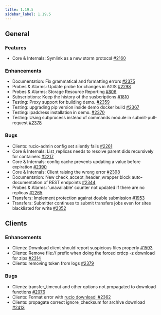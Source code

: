 ```yaml
---
title: 1.19.5
sidebar_label: 1.19.5
---
```


## General

### Features

- Core & Internals: Symlink as a new storm protocol [#2160](https://github.com/rucio/rucio/issues/2160)

### Enhancements

- Documentation: Fix grammatical and formatting errors [#2375](https://github.com/rucio/rucio/issues/2375)
- Probes & Alarms: Update probe for changes in AGIS [#2298](https://github.com/rucio/rucio/issues/2298)
- Probes & Alarms: Storage Resource Reporting [#806](https://github.com/rucio/rucio/issues/806)
- Subscriptions: Keep the history of the susbcriptions [#1810](https://github.com/rucio/rucio/issues/1810)
- Testing: Proxy support for building demo. [#2359](https://github.com/rucio/rucio/issues/2359)
- Testing: upgrading pip version inside demo docker build [#2367](https://github.com/rucio/rucio/issues/2367)
- Testing: ipaddress installation in demo. [#2370](https://github.com/rucio/rucio/issues/2370)
- Testing: Using subprocess instead of commands module in submit-pull-request [#2378](https://github.com/rucio/rucio/issues/2378)

### Bugs

- Clients: rucio-admin config set silently fails [#2261](https://github.com/rucio/rucio/issues/2261)
- Core & Internals: List_replicas needs to resolve parent dids recursively for containers [#2217](https://github.com/rucio/rucio/issues/2217)
- Core & Internals: config cache prevents updating a value before expiration [#2390](https://github.com/rucio/rucio/issues/2390)
- Core & Internals: Client raising the wrong error [#2398](https://github.com/rucio/rucio/issues/2398)
- Documentation: New check_accept_header_wrapper block auto-documentation of REST endpoints [#2344](https://github.com/rucio/rucio/issues/2344)
- Probes & Alarms: 'unavailable' counter not updated if there are no replicas [#2265](https://github.com/rucio/rucio/issues/2265)
- Transfers: Implement protection against double submission [#1953](https://github.com/rucio/rucio/issues/1953)
- Transfers: Submitter continues to submit transfers jobs even for sites blacklisted for write [#2352](https://github.com/rucio/rucio/issues/2352)

## Clients

### Enhancements

- Clients: Download client should report suspicious files properly [#1593](https://github.com/rucio/rucio/issues/1593)
- Clients: Remove file:// prefix when doing the forced xrdcp -z download for zips [#2314](https://github.com/rucio/rucio/issues/2314)
- Clients: removing token from logs [#2379](https://github.com/rucio/rucio/issues/2379)

### Bugs

- Clients: transfer_timeout and other options not propagated to download functions [#2076](https://github.com/rucio/rucio/issues/2076)
- Clients: Format error with [rucio download` `#2362](https://github.com/rucio/rucio/issues/2362)
- Clients: propagate correct ignore_checksum for archive download [#2413](https://github.com/rucio/rucio/issues/2413)

